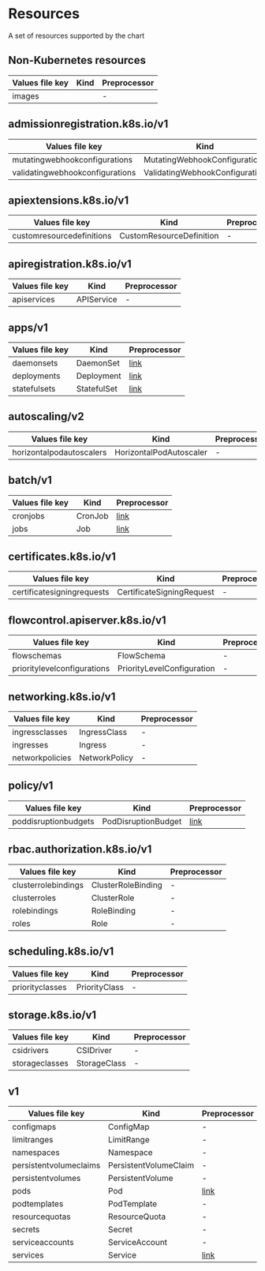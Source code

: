 # Resources

A set of resources supported by the chart

## Non-Kubernetes resources

| Values file key | Kind | Preprocessor |
| --------------- | ---- | ------------ |
| images   |  | - |


## admissionregistration.k8s.io/v1

| Values file key | Kind | Preprocessor |
| --------------- | ---- | ------------ |
| mutatingwebhookconfigurations   | MutatingWebhookConfiguration | - |
| validatingwebhookconfigurations   | ValidatingWebhookConfiguration | - |


## apiextensions.k8s.io/v1

| Values file key | Kind | Preprocessor |
| --------------- | ---- | ------------ |
| customresourcedefinitions   | CustomResourceDefinition | - |


## apiregistration.k8s.io/v1

| Values file key | Kind | Preprocessor |
| --------------- | ---- | ------------ |
| apiservices   | APIService | - |


## apps/v1

| Values file key | Kind | Preprocessor |
| --------------- | ---- | ------------ |
| daemonsets   | DaemonSet | [link](templates/preprocess/_daemonsets.tpl) |
| deployments   | Deployment | [link](templates/preprocess/_deployments.tpl) |
| statefulsets   | StatefulSet | [link](templates/preprocess/_statefulsets.tpl) |


## autoscaling/v2

| Values file key | Kind | Preprocessor |
| --------------- | ---- | ------------ |
| horizontalpodautoscalers   | HorizontalPodAutoscaler | - |


## batch/v1

| Values file key | Kind | Preprocessor |
| --------------- | ---- | ------------ |
| cronjobs   | CronJob | [link](templates/preprocess/_cronjobs.tpl) |
| jobs   | Job | [link](templates/preprocess/_jobs.tpl) |


## certificates.k8s.io/v1

| Values file key | Kind | Preprocessor |
| --------------- | ---- | ------------ |
| certificatesigningrequests   | CertificateSigningRequest | - |


## flowcontrol.apiserver.k8s.io/v1

| Values file key | Kind | Preprocessor |
| --------------- | ---- | ------------ |
| flowschemas   | FlowSchema | - |
| prioritylevelconfigurations   | PriorityLevelConfiguration | - |


## networking.k8s.io/v1

| Values file key | Kind | Preprocessor |
| --------------- | ---- | ------------ |
| ingressclasses   | IngressClass | - |
| ingresses   | Ingress | - |
| networkpolicies   | NetworkPolicy | - |


## policy/v1

| Values file key | Kind | Preprocessor |
| --------------- | ---- | ------------ |
| poddisruptionbudgets   | PodDisruptionBudget | [link](templates/preprocess/_poddisruptionbudgets.tpl) |


## rbac.authorization.k8s.io/v1

| Values file key | Kind | Preprocessor |
| --------------- | ---- | ------------ |
| clusterrolebindings   | ClusterRoleBinding | - |
| clusterroles   | ClusterRole | - |
| rolebindings   | RoleBinding | - |
| roles   | Role | - |


## scheduling.k8s.io/v1

| Values file key | Kind | Preprocessor |
| --------------- | ---- | ------------ |
| priorityclasses   | PriorityClass | - |


## storage.k8s.io/v1

| Values file key | Kind | Preprocessor |
| --------------- | ---- | ------------ |
| csidrivers   | CSIDriver | - |
| storageclasses   | StorageClass | - |


## v1

| Values file key | Kind | Preprocessor |
| --------------- | ---- | ------------ |
| configmaps   | ConfigMap | - |
| limitranges   | LimitRange | - |
| namespaces   | Namespace | - |
| persistentvolumeclaims   | PersistentVolumeClaim | - |
| persistentvolumes   | PersistentVolume | - |
| pods   | Pod | [link](templates/preprocess/_pods.tpl) |
| podtemplates   | PodTemplate | - |
| resourcequotas   | ResourceQuota | - |
| secrets   | Secret | - |
| serviceaccounts   | ServiceAccount | - |
| services   | Service | [link](templates/preprocess/_services.tpl) |